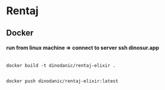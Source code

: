 # Rentaj

## Docker
#### run from linux machine => connect to server ssh dinosur.app

```docker

docker build -t dinodanic/rentaj-elixir .
```

```docker

docker push dinodanic/rentaj-elixir:latest
```
